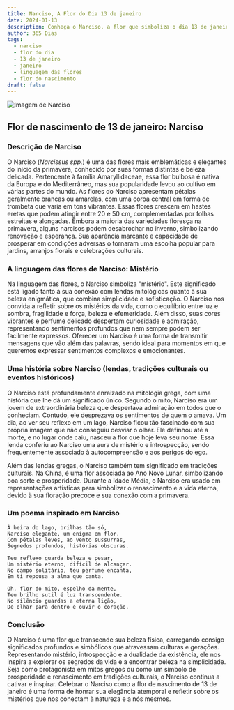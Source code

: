 ```yaml
---
title: Narciso, A Flor do Dia 13 de janeiro
date: 2024-01-13
description: Conheça o Narciso, a flor que simboliza o dia 13 de janeiro e seu significado 'Mistério'. Explore a beleza e o simbolismo desta flor encantadora.
author: 365 Dias
tags:
  - narciso
  - flor do dia
  - 13 de janeiro
  - janeiro
  - linguagem das flores
  - flor do nascimento
draft: false
---
```


![Imagem de Narciso](https://cdn.pixabay.com/photo/2021/04/06/19/20/daffodils-6157253_640.jpg#center)


## Flor de nascimento de 13 de janeiro: Narciso

### Descrição de Narciso

O Narciso (_Narcissus spp._) é uma das flores mais emblemáticas e elegantes do início da primavera, conhecido por suas formas distintas e beleza delicada. Pertencente à família Amaryllidaceae, essa flor bulbosa é nativa da Europa e do Mediterrâneo, mas sua popularidade levou ao cultivo em várias partes do mundo. As flores do Narciso apresentam pétalas geralmente brancas ou amarelas, com uma coroa central em forma de trombeta que varia em tons vibrantes. Essas flores crescem em hastes eretas que podem atingir entre 20 e 50 cm, complementadas por folhas estreitas e alongadas. Embora a maioria das variedades floresça na primavera, alguns narcisos podem desabrochar no inverno, simbolizando renovação e esperança. Sua aparência marcante e capacidade de prosperar em condições adversas o tornaram uma escolha popular para jardins, arranjos florais e celebrações culturais.

### A linguagem das flores de Narciso: Mistério

Na linguagem das flores, o Narciso simboliza "mistério". Este significado está ligado tanto à sua conexão com lendas mitológicas quanto à sua beleza enigmática, que combina simplicidade e sofisticação. O Narciso nos convida a refletir sobre os mistérios da vida, como o equilíbrio entre luz e sombra, fragilidade e força, beleza e efemeridade. Além disso, suas cores vibrantes e perfume delicado despertam curiosidade e admiração, representando sentimentos profundos que nem sempre podem ser facilmente expressos. Oferecer um Narciso é uma forma de transmitir mensagens que vão além das palavras, sendo ideal para momentos em que queremos expressar sentimentos complexos e emocionantes.

### Uma história sobre Narciso (lendas, tradições culturais ou eventos históricos)

O Narciso está profundamente enraizado na mitologia grega, com uma história que lhe dá um significado único. Segundo o mito, Narciso era um jovem de extraordinária beleza que despertava admiração em todos que o conheciam. Contudo, ele desprezava os sentimentos de quem o amava. Um dia, ao ver seu reflexo em um lago, Narciso ficou tão fascinado com sua própria imagem que não conseguiu desviar o olhar. Ele definhou até a morte, e no lugar onde caiu, nasceu a flor que hoje leva seu nome. Essa lenda conferiu ao Narciso uma aura de mistério e introspecção, sendo frequentemente associado à autocompreensão e aos perigos do ego.

Além das lendas gregas, o Narciso também tem significado em tradições culturais. Na China, é uma flor associada ao Ano Novo Lunar, simbolizando boa sorte e prosperidade. Durante a Idade Média, o Narciso era usado em representações artísticas para simbolizar o renascimento e a vida eterna, devido à sua floração precoce e sua conexão com a primavera.

### Um poema inspirado em Narciso

```
À beira do lago, brilhas tão só,  
Narciso elegante, um enigma em flor.  
Com pétalas leves, ao vento sussurras,  
Segredos profundos, histórias obscuras.  

Teu reflexo guarda beleza e pesar,  
Um mistério eterno, difícil de alcançar.  
No campo solitário, teu perfume encanta,  
Em ti repousa a alma que canta.  

Oh, flor do mito, espelho da mente,  
Teu brilho sutil é luz transcendente.  
No silêncio guardas a eterna lição,  
De olhar para dentro e ouvir o coração.
```

### Conclusão

O Narciso é uma flor que transcende sua beleza física, carregando consigo significados profundos e simbólicos que atravessam culturas e gerações. Representando mistério, introspecção e a dualidade da existência, ele nos inspira a explorar os segredos da vida e a encontrar beleza na simplicidade. Seja como protagonista em mitos gregos ou como um símbolo de prosperidade e renascimento em tradições culturais, o Narciso continua a cativar e inspirar. Celebrar o Narciso como a flor de nascimento de 13 de janeiro é uma forma de honrar sua elegância atemporal e refletir sobre os mistérios que nos conectam à natureza e a nós mesmos.